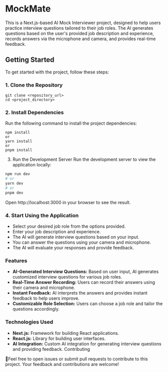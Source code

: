 # MockMate

This is a Next.js-based AI Mock Interviewer project, designed to help users practice interview questions tailored to their job roles. The AI generates questions based on the user's provided job description and experience, records answers via the microphone and camera, and provides real-time feedback.

## Getting Started

To get started with the project, follow these steps:

### 1. Clone the Repository

```
git clone <repository_url>
cd <project_directory>
```
### 2. Install Dependencies

Run the following command to install the project dependencies:
```
npm install
or
yarn install
or
pnpm install
```

3. Run the Development Server
Run the development server to view the application locally:
```bash
npm run dev
# or
yarn dev
# or
pnpm dev
```
Open http://localhost:3000 in your browser to see the result.

### 4. Start Using the Application
- Select your desired job role from the options provided.
- Enter your job description and experience.
- The AI will generate interview questions based on your input.
- You can answer the questions using your camera and microphone.
- The AI will evaluate your responses and provide feedback.
### Features
- **AI-Generated Interview Questions:** Based on user input, AI generates customized interview questions for various job roles.
- **Real-Time Answer Recording:** Users can record their answers using their camera and microphone.
- **Instant Feedback:** AI interprets the answers and provides instant feedback to help users improve.
- **Customizable Role Selection:** Users can choose a job role and tailor the questions accordingly.

### Technologies Used
- **Next.js:** Framework for building React applications.
- **React.js:** Library for building user interfaces.
- **AI Integration:** Custom AI integration for generating interview questions and providing feedback.
Contributing

🚀Feel free to open issues or submit pull requests to contribute to this project. Your feedback and contributions are welcome!


